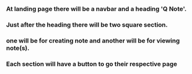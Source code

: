 ### At landing page there will be a navbar and a heading 'Q Note'. 
### Just after the heading there will be two square section.
### one will be for creating note and another will be for viewing note(s).
### Each section will have a button to go their respective page